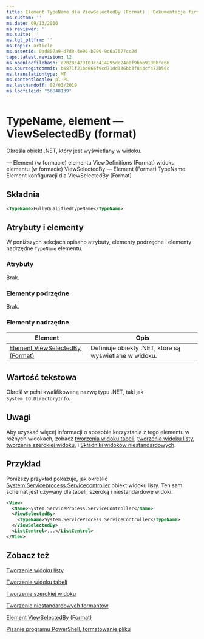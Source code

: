 ```yaml
---
title: Element TypeName dla ViewSelectedBy (Format) | Dokumentacja firmy Microsoft
ms.custom: ''
ms.date: 09/13/2016
ms.reviewer: ''
ms.suite: ''
ms.tgt_pltfrm: ''
ms.topic: article
ms.assetid: 0ad807a9-d7d8-4e96-b799-9c6a7677cc2d
caps.latest.revision: 12
ms.openlocfilehash: e2028c479103cc414295dc24a0f9bb69190bfc66
ms.sourcegitcommit: b6871f21bd666f9cd71dd336bb3f844cf472b56c
ms.translationtype: MT
ms.contentlocale: pl-PL
ms.lasthandoff: 02/03/2019
ms.locfileid: "56848139"
---
```

# <a name="typename-element-for-viewselectedby-format"></a>TypeName, element — ViewSelectedBy (format)

Określa obiekt .NET, który jest wyświetlany w widoku.

— Element (w formacie) elementu ViewDefinitions (Format) widoku elementu (w formacie) ViewSelectedBy — Element (Format) TypeName Element konfiguracji dla ViewSelectedBy (Format)

## <a name="syntax"></a>Składnia

```xml
<TypeName>FullyQualifiedTypeName</TypeName>
```

## <a name="attributes-and-elements"></a>Atrybuty i elementy

W poniższych sekcjach opisano atrybuty, elementy podrzędne i elementy nadrzędne `TypeName` elementu.

### <a name="attributes"></a>Atrybuty

Brak.

### <a name="child-elements"></a>Elementy podrzędne

Brak.

### <a name="parent-elements"></a>Elementy nadrzędne

|Element|Opis|
|-------------|-----------------|
|[Element ViewSelectedBy (Format)](./viewselectedby-element-format.md)|Definiuje obiekty .NET, które są wyświetlane w widoku.|

## <a name="text-value"></a>Wartość tekstowa

Określ w pełni kwalifikowaną nazwę typu .NET, taki jak `System.IO.DirectoryInfo`.

## <a name="remarks"></a>Uwagi

Aby uzyskać więcej informacji o sposobie korzystania z tego elementu w różnych widokach, zobacz [tworzenia widoku tabeli](./creating-a-table-view.md), [tworzenia widoku listy](./creating-a-list-view.md), [tworzenia szerokiej widoku](./creating-a-wide-view.md), i [ Składniki widoków niestandardowych](./creating-custom-controls.md).

## <a name="example"></a>Przykład

Poniższy przykład pokazuje, jak określić [System.Serviceprocess.Servicecontroller](/dotnet/api/System.ServiceProcess.ServiceController) obiekt widoku listy. Ten sam schemat jest używany dla tabeli, szeroką i niestandardowe widoki.

```xml
<View>
  <Name>System.ServiceProcess.ServiceController</Name>
  <ViewSelectedBy>
    <TypeName>System.ServiceProcess.ServiceController</TypeName>
  </ViewSelectedBy>
  <ListControl>...</ListControl>
</View>
```

## <a name="see-also"></a>Zobacz też

[Tworzenie widoku listy](./creating-a-list-view.md)

[Tworzenie widoku tabeli](./creating-a-table-view.md)

[Tworzenie szerokiej widoku](./creating-a-wide-view.md)

[Tworzenie niestandardowych formantów](./creating-custom-controls.md)

[Element ViewSelectedBy (Format)](./viewselectedby-element-format.md)

[Pisanie programu PowerShell, formatowanie pliku](./writing-a-powershell-formatting-file.md)
